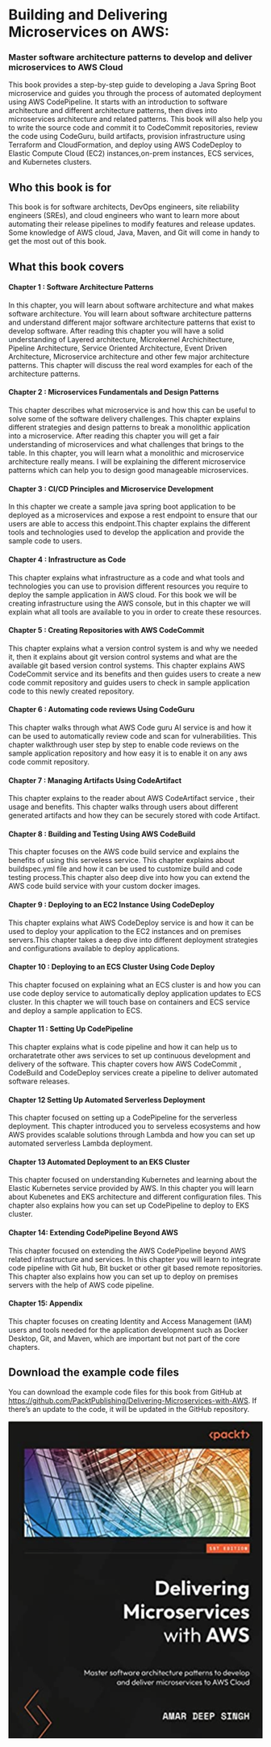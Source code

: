 # Building and Delivering Microservices on AWS:
### Master software architecture patterns to develop and deliver microservices to AWS Cloud
This book provides a step-by-step guide to developing a Java Spring Boot microservice and guides you through the process of automated deployment using AWS CodePipeline. It starts with an introduction to software architecture and different architecture patterns, then dives into microservices architecture and related patterns. This book will also help you to write the source code and commit it to CodeCommit repositories, review the code using CodeGuru, build artifacts, provision infrastructure using Terraform and CloudFormation, and deploy using AWS CodeDeploy to Elastic Compute Cloud (EC2) instances,on-prem instances, ECS services, and Kubernetes clusters.

##  Who this book is for
This book is for software architects, DevOps engineers, site reliability engineers (SREs), and cloud engineers who want to learn more about automating their release pipelines to modify features and release updates. Some knowledge of AWS cloud, Java, Maven, and Git will come in handy to get the most out of this book.
## What this book covers

#### Chapter 1 : Software Architecture Patterns
In this chapter, you will learn about software architecture and what makes software architecture. You will learn about software architecture patterns and understand different major software architecture patterns that exist to develop software. After reading this chapter you will have a solid understanding of Layered architecture, Microkernel Archichitecture, Pipeline Architecture, Service Oriented Architecture, Event Driven Architecture, Microservice architecture and other few major architecture patterns. This chapter will discuss the real word examples for each of the architecture patterns.   

#### Chapter 2 : Microservices Fundamentals and Design Patterns
This chapter describes what microservice is and how this can be useful to solve some of the software delivery challenges. This chapter explains different strategies and design patterns to break a monolithic application into a microservice. After reading this chapter you will get a fair understanding of microservices and what challenges that brings to the table. In this chapter, you will learn what a monolithic and microservice architecture really means. I will be explaining the different microservice patterns which can help you to design good manageable microservices. 

#### Chapter 3 : CI/CD Principles and Microservice Development
In this chapter we create a sample java spring boot application to be deployed as a microservices and expose a rest endpoint to ensure that our users are able to access this endpoint.This chapter explains the different tools and technologies used to develop the application and provide the sample code to users.  

#### Chapter 4 : Infrastructure as Code
This chapter explains what infrastructure as a code and what tools and technologies you can use to provision different resources you require to deploy the sample application in AWS cloud. For this book we will be creating infrastructure using the AWS console, but in this chapter we will explain what all tools are available to you in order to create these resources. 

#### Chapter 5 : Creating Repositories with AWS CodeCommit
This chapter explains what a version control system is and why we needed it, then it explains about git version control systems and what are the available git based version control systems. This chapter explains AWS CodeCommit service and its benefits and then guides users to create a new code commit repository and guides users to check in sample application code to this newly created repository. 

#### Chapter 6 : Automating code reviews Using CodeGuru
This chapter walks through what AWS Code guru AI service is and how it can be used to automatically review code and scan for vulnerabilities. This chapter walkthrough user step by step to enable code reviews on the sample application repository and how easy it is to enable it on any aws code commit repository.

#### Chapter 7 : Managing Artifacts Using CodeArtifact
This chapter explains to the reader about AWS CodeArtifact service , their usage and benefits. This chapter walks through users about different generated artifacts and how they can be securely stored with code Artifact.  

#### Chapter 8 : Building and Testing Using AWS CodeBuild
This chapter focuses on the AWS code build service and explains the benefits of using this serveless service. This chapter explains  about buildspec.yml file and how it can be used to customize build and code testing process.This chapter also deep dive into how you can extend the AWS code build service with your custom docker images. 

#### Chapter 9 : Deploying to an EC2 Instance Using CodeDeploy
This chapter explains what AWS CodeDeploy service is and how it can be used to deploy your application to the EC2 instances and on premises servers.This chapter takes a deep dive into different deployment strategies and configurations available to deploy applications.

#### Chapter 10 : Deploying to an ECS Cluster Using Code Deploy
This chapter focused on explaining what an ECS cluster is and how you can use code deploy service to automatically deploy application updates to ECS cluster.   In this chapter we will touch base on containers and ECS service and deploy a sample application to ECS.
#### Chapter 11 : Setting Up CodePipeline
This chapter explains what is code pipeline and how it can help us to orcharatetrate other aws services to set up continuous development and delivery of the software. This chapter covers how AWS CodeCommit , CodeBuild and CodeDeploy services create a pipeline to deliver automated software releases.

#### Chapter 12 Setting Up Automated Serverless Deployment
This chapter focused on setting up a CodePipeline for the serverless deployment. This chapter introduced you  to serveless ecosystems and how AWS provides scalable solutions through Lambda and how you can set up automated serverless Lambda deployment.

#### Chapter 13 Automated Deployment to an EKS Cluster
This chapter focused on understanding Kubernetes and learning about the Elastic Kubernetes service  provided by AWS. In this chapter you will learn about Kubenetes and EKS architecture and different configuration files. This chapter also explains how you can set up CodePipeline to deploy to EKS cluster.

#### Chapter 14: Extending CodePipeline Beyond AWS
This chapter focused on extending the AWS CodePipeline beyond AWS related infrastructure and services. In this chapter you will learn to integrate code pipeline with Git hub, Bit bucket or other git based remote repositories. This chapter also explains how you can set up to deploy on premises servers with the help of AWS code pipeline.
#### Chapter 15: Appendix
This chapter focuses on creating Identity and Access Management (IAM) users and tools needed for the application development such as Docker Desktop, Git, and Maven, which are important but not part of the core chapters.

## Download the example code files
You can download the example code files for this book from GitHub at https://github.com/PacktPublishing/Delivering-Microservices-with-AWS. If there’s an update to the code, it will be updated in the GitHub repository.

![Building and Delivering Microservices on AWS](Delivering.png)